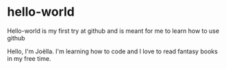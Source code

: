 # hello-world
Hello-world is my first try at github and is meant for me to learn how to use github

Hello, I'm Joëlla. I'm learning how to code and I love to read fantasy books in my free time.
